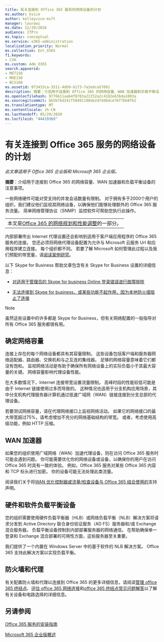 ```yaml
---
title: 有关连接到 Office 365 服务的网络设备的计划
ms.author: kvice
author: kelleyvice-msft
manager: laurawi
ms.date: 12/29/2016
audience: ITPro
ms.topic: conceptual
ms.service: o365-administration
localization_priority: Normal
ms.collection: Ent_O365
f1.keywords:
- CSH
ms.custom: Adm_O365
search.appverid:
- MET150
- MOE150
- BCS160
ms.assetid: 073433ca-3511-4db9-b173-7a2edca57691
description: 摘要：介绍用于连接到 Office 365 的网络容量、WAN 加速器和负载平衡设备的注意事项。
ms.openlocfilehash: 9776611aa64f8783a22252a2c4182e63bda1093a
ms.sourcegitcommit: bb5b7bd241f58491198de2d74dbdce76f7bb8f62
ms.translationtype: MT
ms.contentlocale: zh-CN
ms.lasthandoff: 05/29/2020
ms.locfileid: "44419369"
---
```

# <a name="plan-for-network-devices-that-connect-to-office-365-services"></a>有关连接到 Office 365 服务的网络设备的计划

*此文章适用于 Office 365 企业版和 Microsoft 365 企业版。*
  
**摘要**：介绍用于连接到 Office 365 的网络容量、WAN 加速器和负载平衡设备的注意事项。

一些网络硬件可能对受支持的并发会话数量有限制。 对于拥有多于2000个用户的组织，我们建议他们监视其网络设备，以确保他们能够处理额外的 Office 365 服务流量。 简单网络管理协议（SNMP）监控软件可帮助您执行此操作。

||
|:-----|
| 本文是[Office 365 的网络规划和性能调整](https://aka.ms/tune)的一部分。|

内部部署传出 Internet 代理设置还会影响到适用于客户端应用程序的 Office 365 服务的连接。 您还必须将网络代理设备配置为允许与 Microsoft 云服务 Url 和应用程序建立连接。 每个组织都不同。 若要了解 Microsoft 如何管理此过程以及我们预配的带宽量，请[阅读案例研究](https://www.microsoft.com/itshowcase/Article/Content/631/Optimizing-network-performance-for-Microsoft-Office-365)。
  
以下 Skype for Business 帮助文章包含有关 Skype for Business 设置的详细信息：
  
- [对适用于管理员的 Skype for business Online 登录错误进行故障排除](https://docs.microsoft.com/skypeforbusiness/set-up-skype-for-business-online/troubleshooting-sign-in-errors-for-admins)

- [无法连接到 Skype for business，或某些功能不起作用，因为本地防火墙阻止了连接](https://go.microsoft.com/fwlink/p/?LinkID=243625)

> [!NOTE]
> 虽然这些设置中的许多都是 Skype for Business，但有关网络配置的一般指导对所有 Office 365 服务都很有用。
  
## <a name="determining-network-capacity"></a>确定网络容量

连接上存在的每个网络设备都具有其容量限制。 这些设备包括客户端和服务器网络适配器、路由器、交换机和与之互连的集线器。 足够的网络容量意味着它们都没有饱和。 监视网络活动是有助于确保所有网络设备上的实际负载小于其最大容量的关键。 网络容量影响代理设备性能。
  
在大多数情况下，Internet 连接带宽设置流量限制。 高峰时段的性能较低可能是由于 Internet 链接使用过多而导致的。 这种情况也适用于分支机构应用场景，其中分支机构代理服务器计算机通过低速广域网（WAN）链接连接到分支总部的代理设备。
  
若要测试网络容量，请在代理网络接口上监视网络活动。 如果它的网络接口的最大带宽超过75%，请考虑增加不充分的网络基础结构的带宽。 或者，考虑使用高级功能，例如 HTTP 压缩。
  
## <a name="wan-accelerators"></a>WAN 加速器

如果您的组织使用广域网络（WAN）加速代理设备，则在访问 Office 365 服务时可能会遇到问题。 你可能需要优化你的网络设备或设备，以确保你的用户在访问 Office 365 时具有一致的体验。 例如，Office 365 服务对某些 Office 365 内容和 TCP 标头进行加密。 你的设备可能无法处理此类流量。
  
阅读我们关于将[WAN 优化控制器或流量/检查设备与 Office 365 结合使用的](https://support.microsoft.com/kb/2690045)支持声明。
  
## <a name="hardware-and-software-load-balancing-devices"></a>硬件和软件负载平衡设备

您的组织需要使用硬件负载平衡器（HLB）或网络负载平衡（NLB）解决方案将请求分发到 Active Directory 联合身份验证服务（AD FS）服务器和/或 Exchange 混合服务器。 负载平衡设备控制到内部部署服务器的网络通信。 在帮助确保单一登录和 Exchange 混合部署的可用性方面，这些服务器至关重要。
  
我们提供了一个内置在 Windows Server 中的基于软件的 NLB 解决方案。 Office 365 支持此解决方案以实现负载平衡。
  
## <a name="firewalls-and-proxies"></a>防火墙和代理

有关配置防火墙和代理以连接到 Office 365 的更多详细信息，请阅读[管理 office 365 终结点](https://support.office.com/article/99cab9d4-ef59-4207-9f2b-3728eb46bf9a)、[评估 office 365 网络连接](assessing-network-connectivity.md)和[office 365 终结点常见问题解答](https://support.office.com/article/d4088321-1c89-4b96-9c99-54c75cae2e6d)以了解有关设备和电路选择的详细信息。
  
## <a name="see-also"></a>另请参阅

[Office 365 服务的安装指南](setup-guides-for-office-365.md)

[Microsoft 365 企业版概述](https://docs.microsoft.com/microsoft-365/enterprise/microsoft-365-overview)
